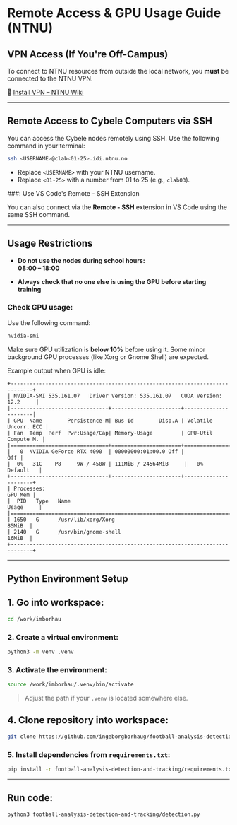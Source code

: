 # Remote Access & GPU Usage Guide (NTNU)

## VPN Access (If You're Off-Campus)

To connect to NTNU resources from outside the local network, you **must** be connected to the NTNU VPN.

📌 [Install VPN – NTNU Wiki](https://i.ntnu.no/wiki/-/wiki/English/Install+vpn)

---

## Remote Access to Cybele Computers via SSH

You can access the Cybele nodes remotely using SSH. Use the following command in your terminal:

```bash
ssh <USERNAME>@clab<01-25>.idi.ntnu.no
```

- Replace `<USERNAME>` with your NTNU username.
- Replace `<01-25>` with a number from 01 to 25 (e.g., `clab03`).

###: Use VS Code's Remote - SSH Extension

You can also connect via the **Remote - SSH** extension in VS Code using the same SSH command.

---

## Usage Restrictions

- **Do not use the nodes during school hours:**  
  **08:00 – 18:00**

- **Always check that no one else is using the GPU before starting training**

### Check GPU usage:

Use the following command:

```bash
nvidia-smi
```

Make sure GPU utilization is **below 10%** before using it. Some minor background GPU processes (like Xorg or Gnome Shell) are expected.

Example output when GPU is idle:

```
+-----------------------------------------------------------------------------+
| NVIDIA-SMI 535.161.07   Driver Version: 535.161.07   CUDA Version: 12.2     |
|-------------------------------+----------------------+----------------------|
| GPU  Name        Persistence-M| Bus-Id        Disp.A | Volatile Uncorr. ECC |
| Fan  Temp  Perf  Pwr:Usage/Cap| Memory-Usage         | GPU-Util  Compute M. |
|===============================+======================+======================|
|   0  NVIDIA GeForce RTX 4090  | 00000000:01:00.0 Off |                  Off |
|  0%   31C    P8     9W / 450W | 111MiB / 24564MiB     |   0%       Default   |
+-------------------------------+----------------------+----------------------+
| Processes:                                                            GPU Mem |
|  PID   Type   Name                                                  Usage     |
|===============================================================================|
| 1650   G      /usr/lib/xorg/Xorg                                       85MiB  |
| 2140   G      /usr/bin/gnome-shell                                     16MiB  |
+-----------------------------------------------------------------------------+
```

---

## Python Environment Setup

## 1. Go into workspace:

```bash
cd /work/imborhau
```

### 2. Create a virtual environment:

```bash
python3 -m venv .venv
```

### 3. Activate the environment:

```bash
source /work/imborhau/.venv/bin/activate
```

> Adjust the path if your `.venv` is located somewhere else.

## 4. Clone repository into workspace:

```bash
git clone https://github.com/ingeborgborhaug/football-analysis-detection-and-tracking.git
```

### 5. Install dependencies from `requirements.txt`:

```bash
pip install -r football-analysis-detection-and-tracking/requirements.txt
```

---

## Run code:

```bash
python3 football-analysis-detection-and-tracking/detection.py
```
